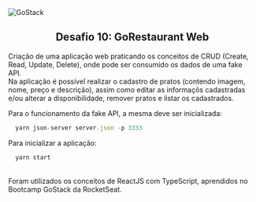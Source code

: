 <img alt="GoStack" src="https://storage.googleapis.com/golden-wind/bootcamp-gostack/header-desafios-new.png" />
<h2 align="center">Desafio 10: GoRestaurant Web</h2>

Criação de uma aplicação web praticando os conceitos de CRUD (Create, Read, Update, Delete), onde pode ser consumido os dados de uma fake API.<br>
Na aplicação é possível realizar o cadastro de pratos (contendo imagem, nome, preço e descrição), assim como editar as informaçõs cadastradas e/ou alterar a disponibilidade, remover pratos e listar os cadastrados.<br>

Para o funcionamento da fake API, a mesma deve ser inicializada:
```js
  yarn json-server server.json -p 3333
```

Para inicializar a aplicação:
```js
  yarn start
```
<br>
Foram utilizados os conceitos de ReactJS com TypeScript, aprendidos no Bootcamp GoStack da RocketSeat.
